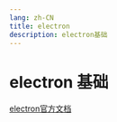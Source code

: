 ```yaml
---
lang: zh-CN
title: electron
description: electron基础
---
```

# electron 基础

 [electron官方文档](https://www.electronjs.org/zh/docs/latest/)
